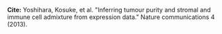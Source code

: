 
<b>Cite:</b> Yoshihara, Kosuke, et al. "Inferring tumour purity and stromal and immune cell admixture from expression data." Nature communications 4 (2013).
